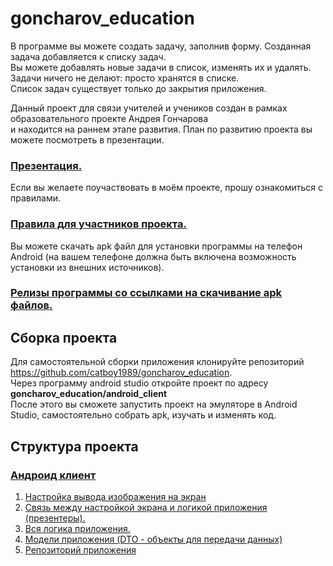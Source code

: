 # goncharov_education

В программе вы можете создать задачу, заполнив форму. Созданная задача добавляется к списку задач.  
Вы можете добавлять новые задачи в список, изменять их и удалять.   
Задачи ничего не делают: просто хранятся в списке.  
Список задач существует только до закрытия приложения.

Данный проект для связи учителей и учеников создан в рамках образовательного проекте Андрея Гончарова  
и находится на раннем этапе развития. План по развитию проекта вы можете посмотреть в презентации.

### [Презентация.](https://github.com/catboy1989/goncharov_education/blob/main/presentation.md)

Если вы желаете поучаствовать в моём проекте, прошу ознакомиться с правилами.

### [Правила для участников проекта.](https://github.com/catboy1989/goncharov_education/blob/main/rules)

Вы можете скачать apk файл для установки программы на телефон Android (на вашем телефоне должна быть включена возможность установки из внешних источников).

### [Релизы программы со ссылками на скачивание apk файлов.](https://github.com/catboy1989/goncharov_education/releases)

## Сборка проекта

Для самостоятельной сборки приложения клонируйте репозиторий https://github.com/catboy1989/goncharov_education.  
Через программу android studio откройте проект по адресу **goncharov_education/android_client**  
После этого вы сможете запустить проект на эмуляторе в Android Studio, самостоятельно собрать apk, изучать и изменять код.

## Структура проекта

### [Андроид клиент](https://github.com/catboy1989/goncharov_education/tree/main/android_client)
1. [Настройка вывода изображения на экран](https://github.com/catboy1989/goncharov_education/tree/main/android_client/app/src/main/java/com/catboy/goncharov_edu/screens)
2. [Связь между настройкой экрана и логикой приложения (презентеры).](https://github.com/catboy1989/goncharov_education/tree/main/android_client/app/src/main/java/com/catboy/goncharov_edu/presenters)
3. [Вся логика приложения.](https://github.com/catboy1989/goncharov_education/tree/main/android_client/app/src/main/java/com/catboy/goncharov_edu/usecases)
4. [Модели приложения (DTO - объекты для передачи данных)](https://github.com/catboy1989/goncharov_education/tree/main/android_client/app/src/main/java/com/catboy/goncharov_edu/models)
5. [Репозиторий приложения](https://github.com/catboy1989/goncharov_education/tree/main/android_client/app/src/main/java/com/catboy/goncharov_edu/repository)

